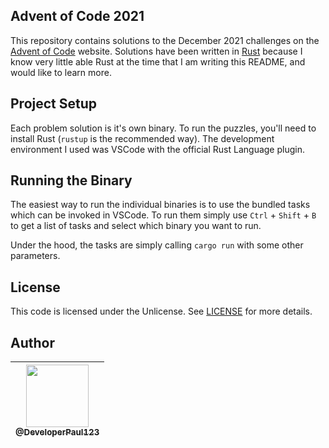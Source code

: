 ## Advent of Code 2021

This repository contains solutions to the December 2021 challenges on the [Advent of Code]() website. Solutions have been written in [Rust]() because I know very little able Rust at the time that I am writing this README, and would like to learn more.

## Project Setup

Each problem solution is it's own binary. To run the puzzles, you'll need to install Rust (`rustup` is the recommended way). The development environment I used was VSCode with the official Rust Language plugin. 

## Running the Binary

The easiest way to run the individual binaries is to use the bundled tasks which can be invoked in VSCode. To run them simply use `Ctrl` + `Shift` + `B` to get a list of tasks and select which binary you want to run.

Under the hood, the tasks are simply calling `cargo run` with some other parameters. 

## License

This code is licensed under the Unlicense. See [LICENSE](LICENSE) for more details. 

## Author

| [<img src="https://avatars0.githubusercontent.com/u/6591180?s=460&v=4" width="100"><br><sub>@DeveloperPaul123</sub>](https://github.com/DeveloperPaul123) |
|:----:|
